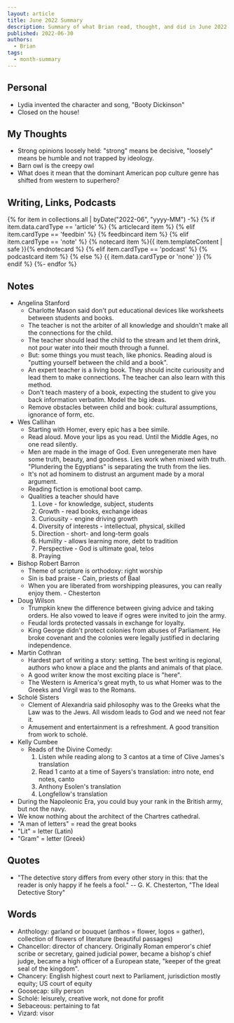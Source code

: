 ```yaml
---
layout: article
title: June 2022 Summary
description: Summary of what Brian read, thought, and did in June 2022
published: 2022-06-30
authors:
  - Brian
tags:
  - month-summary
---
```


## Personal
- Lydia invented the character and song, "Booty Dickinson"
- Closed on the house!

## My Thoughts
- Strong opinions loosely held: "strong" means be decisive, "loosely" means be humble and not trapped by ideology.
- Barn owl is the creepy owl
- What does it mean that the dominant American pop culture genre has shifted from western to superhero?

## Writing, Links, Podcasts

<div class="stack cards">
{% for item in collections.all | byDate("2022-06", "yyyy-MM") -%}
  {% if item.data.cardType == 'article' %}
  {% articlecard item %}
  {% elif item.cardType == 'feedbin' %}
  {% feedbincard item %}
  {% elif item.cardType == 'note' %}
  {% notecard item %}{{ item.templateContent | safe }}{% endnotecard %}
  {% elif item.cardType == 'podcast' %}
  {% podcastcard item %}
  {% else %}
  {{ item.data.cardType or 'none' }}
  {% endif %}
{%- endfor %}
</div>

## Notes
- Angelina Stanford
  - Charlotte Mason said don't put educational devices like worksheets between students and books.
  - The teacher is not the arbiter of all knowledge and shouldn't make all the connections for the child.
  - The teacher should lead the child to the stream and let them drink, not pour water into their mouth through a funnel.
  - But: some things you must teach, like phonics. Reading aloud is "putting yourself between the child and a book". 
  - An expert teacher is a living book. They should incite curiousity and lead them to make connections. The teacher can also learn with this method.
  - Don't teach mastery of a book, expecting the student to give you back information verbatim. Model the big ideas.
  - Remove obstacles between child and book: cultural assumptions, ignorance of form, etc.
- Wes Callihan
  - Starting with Homer, every epic has a bee simile.
  - Read aloud. Move your lips as you read. Until the Middle Ages, no one read silently.
  - Men are made in the image of God. Even unregenerate men have some truth, beauty, and goodness. Lies work when mixed with truth. "Plundering the Egyptians" is separating the truth from the lies.
  - It's not ad hominem to distrust an argument made by a moral argument.
  - Reading fiction is emotional boot camp.
  - Qualities a teacher should have
    1. Love - for knowledge, subject, students
    2. Growth - read books, exchange ideas
    3. Curiousity - engine driving growth
    4. Diversity of interests - intellectual, physical, skilled
    5. Direction - short- and long-term goals
    6. Humility - allows learning more, debt to tradition
    7. Perspective - God is ultimate goal, telos
    8. Praying
- Bishop Robert Barron
  - Theme of scripture is orthodoxy: right worship
  - Sin is bad praise - Cain, priests of Baal
  - When you are liberated from worshipping pleasures, you can really enjoy them. - Chesterton
- Doug Wilson
  - Trumpkin knew the difference between giving advice and taking orders. He also vowed to leave if ogres were invited to join the army.
  - Feudal lords protected vassals in exchange for loyalty.
  - King George didn't protect colonies from abuses of Parliament. He broke covenant and the colonies were legally justified in declaring independence. 
- Martin Cothran
  - Hardest part of writing a story: setting. The best writing is regional, authors who know a place and the plants and animals of that place.
  - A good writer know the most exciting place is "here".
  - The Western is America's great myth, to us what Homer was to the Greeks and Virgil was to the Romans.
- Scholé Sisters
  - Clement of Alexandria said philosophy was to the Greeks what the Law was to the Jews. All wisdom leads to God and we need not fear it.
  - Amusement and entertainment is a refreshment. A good transition from work to scholé.
- Kelly Cumbee
  - Reads of the Divine Comedy:
    1. Listen while reading along to 3 cantos at a time of Clive James's translation
    2. Read 1 canto at a time of Sayers's translation: intro note, end notes, canto
    3. Anthony Esolen's translation
    4. Longfellow's translation
- During the Napoleonic Era, you could buy your rank in the British army, but not the navy.
- We know nothing about the architect of the Chartres cathedral.
- "A man of letters" = read the great books
- "Lit" = letter (Latin)
- "Gram" = letter (Greek)

## Quotes
- "The detective story differs from every other story in this: that the reader is only happy if he feels a fool." -- G. K. Chesterton, "The Ideal Detective Story"

## Words
- Anthology: garland or bouquet (anthos = flower, logos = gather), collection of flowers of literature (beautiful passages)
- Chancellor: director of chancery. Originally Roman emperor's chief scribe or secretary, gained judicial power, became a bishop's chief judge, became a high officer of a European state, "keeper of the great seal of the kingdom".
- Chancery: English highest court next to Parliament, jurisdiction mostly equity; US court of equity
- Goosecap: silly person
- Scholé: leisurely, creative work, not done for profit
- Sebaceous: pertaining to fat
- Vizard: visor